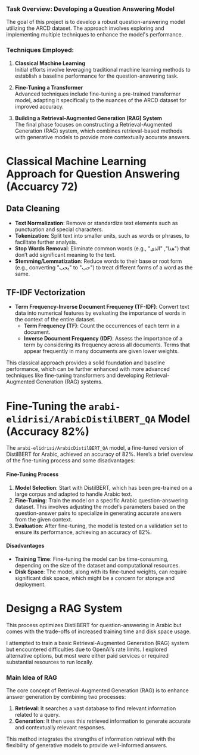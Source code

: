 ### Task Overview: Developing a Question Answering Model

The goal of this project is to develop a robust question-answering model utilizing the ARCD dataset. The approach involves exploring and implementing multiple techniques to enhance the model's performance.

### Techniques Employed:

1. **Classical Machine Learning**  
   Initial efforts involve leveraging traditional machine learning methods to establish a baseline performance for the question-answering task.

2. **Fine-Tuning a Transformer**  
   Advanced techniques include fine-tuning a pre-trained transformer model, adapting it specifically to the nuances of the ARCD dataset for improved accuracy.

3. **Building a Retrieval-Augmented Generation (RAG) System**  
   The final phase focuses on constructing a Retrieval-Augmented Generation (RAG) system, which combines retrieval-based methods with generative models to provide more contextually accurate answers.
# Classical Machine Learning Approach for Question Answering (Accuarcy 72)

## Data Cleaning
- **Text Normalization**: Remove or standardize text elements such as punctuation and special characters.
- **Tokenization**: Split text into smaller units, such as words or phrases, to facilitate further analysis.
- **Stop Words Removal**: Eliminate common words (e.g., "هذا", "الذى") that don’t add significant meaning to the text.
- **Stemming/Lemmatization**: Reduce words to their base or root form (e.g., converting "يحب" to "حب") to treat different forms of a word as the same.

## TF-IDF Vectorization
- **Term Frequency-Inverse Document Frequency (TF-IDF)**: Convert text data into numerical features by evaluating the importance of words in the context of the entire dataset.
  - **Term Frequency (TF)**: Count the occurrences of each term in a document.
  - **Inverse Document Frequency (IDF)**: Assess the importance of a term by considering its frequency across all documents. Terms that appear frequently in many documents are given lower weights.


This classical approach provides a solid foundation and baseline performance, which can be further enhanced with more advanced techniques like fine-tuning transformers and developing Retrieval-Augmented Generation (RAG) systems.
# Fine-Tuning the `arabi-elidrisi/ArabicDistilBERT_QA` Model (Accuracy 82%)

The `arabi-elidrisi/ArabicDistilBERT_QA` model, a fine-tuned version of DistilBERT for Arabic, achieved an accuracy of 82%. Here’s a brief overview of the fine-tuning process and some disadvantages:

#### Fine-Tuning Process
1. **Model Selection**: Start with DistilBERT, which has been pre-trained on a large corpus and adapted to handle Arabic text.
2. **Fine-Tuning**: Train the model on a specific Arabic question-answering dataset. This involves adjusting the model’s parameters based on the question-answer pairs to specialize in generating accurate answers from the given context.
3. **Evaluation**: After fine-tuning, the model is tested on a validation set to ensure its performance, achieving an accuracy of 82%.

#### Disadvantages
- **Training Time**: Fine-tuning the model can be time-consuming, depending on the size of the dataset and computational resources.
- **Disk Space**: The model, along with its fine-tuned weights, can require significant disk space, which might be a concern for storage and deployment.

# Designg a RAG System

This process optimizes DistilBERT for question-answering in Arabic but comes with the trade-offs of increased training time and disk space usage.

I attempted to train a basic Retrieval-Augmented Generation (RAG) system but encountered difficulties due to OpenAI’s rate limits. I explored alternative options, but most were either paid services or required substantial resources to run locally.

### Main Idea of RAG

The core concept of Retrieval-Augmented Generation (RAG) is to enhance answer generation by combining two processes:

1. **Retrieval**: It searches a vast database to find relevant information related to a query.
2. **Generation**: It then uses this retrieved information to generate accurate and contextually relevant responses.

This method integrates the strengths of information retrieval with the flexibility of generative models to provide well-informed answers.

